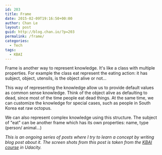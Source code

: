 ```yaml
---
id: 203
title: Frame
date: 2015-02-09T19:16:50+00:00
author: Chan Le
layout: post
guid: http://blog.chan.io/?p=203
permalink: /frame/
categories:
  - Tech
tags:
  - KBAI
---
```

Frame is another way to represent knowledge. It's like a class with multiple properties. For example the class eat represent the eating action: it has subject, object, utensils, is the object alive or not...

This way of representing the knowledge allow us to provide default values as common sense knowledge. Think of the object alive as defaulting to dead, since most of the time people eat dead things. At the same time, we can customize the knowledge for special cases, such as people in South Korea eat raw octopus.

We can also represent complex knowledge using this structure. The subject of "eat" can be another frame which has its own properties: name, type (person/ animal...)

 _This is an ongoing series of posts where I try to learn a concept by writing blog post about it. The screen shots from this post is taken from the [KBAI course](https://www.udacity.com/course/ud409) in Udacity._
